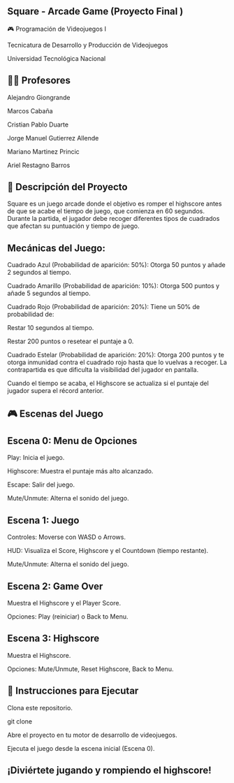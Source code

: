 ## Square - Arcade Game (Proyecto Final )
🎮 Programación de Videojuegos I

Tecnicatura de Desarrollo y Producción de Videojuegos

Universidad Tecnológica Nacional

## 👨‍🏫 Profesores

Alejandro Giongrande

Marcos Cabaña

Cristian Pablo Duarte

Jorge Manuel Gutierrez Allende

Mariano Martinez Princic

Ariel Restagno Barros


## 📝 Descripción del Proyecto

Square es un juego arcade donde el objetivo es romper el highscore antes de que se acabe el tiempo de juego, que comienza en 60 segundos. Durante la partida, el jugador debe recoger diferentes tipos de cuadrados que afectan su puntuación y tiempo de juego.

## Mecánicas del Juego:

Cuadrado Azul (Probabilidad de aparición: 50%): Otorga 50 puntos y añade 2 segundos al tiempo.

Cuadrado Amarillo (Probabilidad de aparición: 10%): Otorga 500 puntos y añade 5 segundos al tiempo.

Cuadrado Rojo (Probabilidad de aparición: 20%): Tiene un 50% de probabilidad de:

Restar 10 segundos al tiempo.

Restar 200 puntos o resetear el puntaje a 0.

Cuadrado Estelar (Probabilidad de aparición: 20%): Otorga 200 puntos y te otorga inmunidad contra el cuadrado rojo hasta que lo vuelvas a recoger. La contrapartida es que dificulta la visibilidad del jugador en pantalla.

Cuando el tiempo se acaba, el Highscore se actualiza si el puntaje del jugador supera el récord anterior.

## 🎮 Escenas del Juego

## Escena 0: Menu de Opciones

Play: Inicia el juego.

Highscore: Muestra el puntaje más alto alcanzado.

Escape: Salir del juego.

Mute/Unmute: Alterna el sonido del juego.

## Escena 1: Juego

Controles: Moverse con WASD o Arrows.

HUD: Visualiza el Score, Highscore y el Countdown (tiempo restante).

Mute/Unmute: Alterna el sonido del juego.

## Escena 2: Game Over

Muestra el Highscore y el Player Score.

Opciones: Play (reiniciar) o Back to Menu.

## Escena 3: Highscore

Muestra el Highscore.

Opciones: Mute/Unmute, Reset Highscore, Back to Menu.

## 🚀 Instrucciones para Ejecutar

Clona este repositorio.

git clone <url-del-repositorio>

Abre el proyecto en tu motor de desarrollo de videojuegos.

Ejecuta el juego desde la escena inicial (Escena 0).


## ¡Diviértete jugando y rompiendo el highscore!

